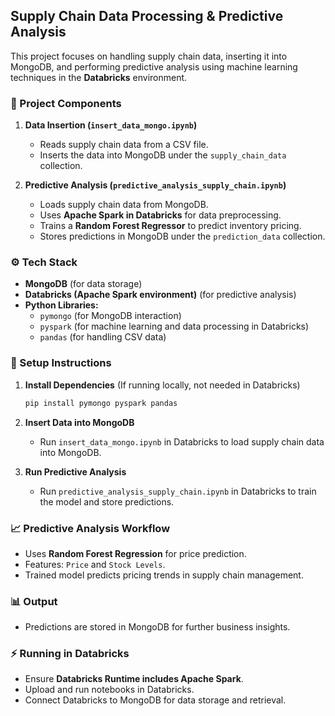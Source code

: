 ## Supply Chain Data Processing & Predictive Analysis

This project focuses on handling supply chain data, inserting it into MongoDB, and performing predictive analysis using machine learning techniques in the **Databricks** environment.

### 📌 Project Components

1. **Data Insertion (`insert_data_mongo.ipynb`)**  
   - Reads supply chain data from a CSV file.  
   - Inserts the data into MongoDB under the `supply_chain_data` collection.  

2. **Predictive Analysis (`predictive_analysis_supply_chain.ipynb`)**  
   - Loads supply chain data from MongoDB.  
   - Uses **Apache Spark in Databricks** for data preprocessing.  
   - Trains a **Random Forest Regressor** to predict inventory pricing.  
   - Stores predictions in MongoDB under the `prediction_data` collection.  

### ⚙️ Tech Stack

- **MongoDB** (for data storage)  
- **Databricks (Apache Spark environment)** (for predictive analysis)  
- **Python Libraries:**
  - `pymongo` (for MongoDB interaction)
  - `pyspark` (for machine learning and data processing in Databricks)
  - `pandas` (for handling CSV data)

### 🚀 Setup Instructions

1. **Install Dependencies** (If running locally, not needed in Databricks)
   ```sh
   pip install pymongo pyspark pandas
   ```

2. **Insert Data into MongoDB**  
   - Run `insert_data_mongo.ipynb` in Databricks to load supply chain data into MongoDB.

3. **Run Predictive Analysis**  
   - Run `predictive_analysis_supply_chain.ipynb` in Databricks to train the model and store predictions.

### 📈 Predictive Analysis Workflow

- Uses **Random Forest Regression** for price prediction.
- Features: `Price` and `Stock Levels`.
- Trained model predicts pricing trends in supply chain management.

### 📊 Output

- Predictions are stored in MongoDB for further business insights.

### ⚡ Running in Databricks

- Ensure **Databricks Runtime includes Apache Spark**.
- Upload and run notebooks in Databricks.
- Connect Databricks to MongoDB for data storage and retrieval.